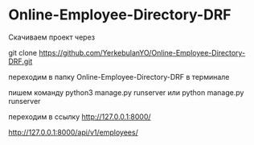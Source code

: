 # Online-Employee-Directory-DRF
Скачиваем проект через

git clone https://github.com/YerkebulanYO/Online-Employee-Directory-DRF.git

переходим в папку Online-Employee-Directory-DRF в терминале

пишем команду python3 manage.py runserver или python manage.py runserver

переходим в ссылку http://127.0.0.1:8000/


http://127.0.0.1:8000/api/v1/employees/
